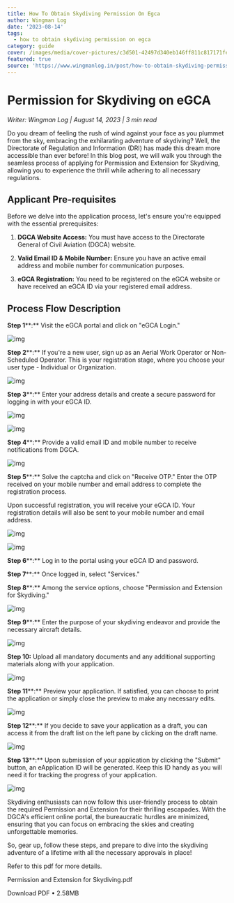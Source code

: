 ```yaml
---
title: How To Obtain Skydiving Permission On Egca
author: Wingman Log
date: '2023-08-14'
tags:
  - how to obtain skydiving permission on egca
category: guide
cover: /images/media/cover-pictures/c3d501-42497d340eb146ff811c817171fefae2-mv2-b8917749.png
featured: true
source: 'https://www.wingmanlog.in/post/how-to-obtain-skydiving-permission-on-egca'
---
```


# Permission for Skydiving on eGCA

*Writer: Wingman Log | August 14, 2023 | 3 min read*

Do you dream of feeling the rush of wind against your face as you plummet from the sky, embracing the exhilarating adventure of skydiving? Well, the Directorate of Regulation and Information (DRI) has made this dream more accessible than ever before! In this blog post, we will walk you through the seamless process of applying for Permission and Extension for Skydiving, allowing you to experience the thrill while adhering to all necessary regulations.

## Applicant Pre-requisites

Before we delve into the application process, let's ensure you're equipped with the essential prerequisites:

1.  **DGCA Website Access:** You must have access to the Directorate General of Civil Aviation (DGCA) website.
    
2.  **Valid Email ID & Mobile Number:** Ensure you have an active email address and mobile number for communication purposes.
    
3.  **eGCA Registration:** You need to be registered on the eGCA website or have received an eGCA ID via your registered email address.

## Process Flow Description

**Step 1****:** Visit the eGCA portal and click on "eGCA Login."

![img](/images/media/blog-media/c3d501-4fdfd2c3119f442a95084b4c4181eb92-mv2-d3172a89.jpg)

**Step 2****:** If you're a new user, sign up as an Aerial Work Operator or Non-Scheduled Operator. This is your registration stage, where you choose your user type - Individual or Organization.

![img](/images/media/blog-media/c3d501-a44e0389a867455f8b83b1be4251644d-mv2-047bf3ff.jpg)

**Step 3****:** Enter your address details and create a secure password for logging in with your eGCA ID.

![img](/images/media/blog-media/c3d501-4f182aa88e514ca388c8752bbacdfb3e-mv2-73b53363.jpg)

![img](/images/media/blog-media/c3d501-9c9a2a18758e49789048766f38d80c5e-mv2-019604c6.jpg)

**Step 4****:** Provide a valid email ID and mobile number to receive notifications from DGCA.

![img](/images/media/blog-media/c3d501-2dbbf6b9e8b0462e9c509a96c35f2a9b-mv2-053336ef.jpg)

**Step 5****:** Solve the captcha and click on "Receive OTP." Enter the OTP received on your mobile number and email address to complete the registration process.

Upon successful registration, you will receive your eGCA ID. Your registration details will also be sent to your mobile number and email address.

![img](/images/media/blog-media/c3d501-1fefe2e761754ac7a8e7db200ce62163-mv2-b09624cc.jpg)

![img](/images/media/blog-media/c3d501-c4405e2641e1485fbd986907cb47bcb9-mv2-63bc3f07.jpg)

**Step 6****:** Log in to the portal using your eGCA ID and password.

**Step 7****:** Once logged in, select "Services."

**Step 8****:** Among the service options, choose "Permission and Extension for Skydiving."

![img](/images/media/blog-media/c3d501-a493e83e8cb74e43a2437c9e13fd2842-mv2-85ef9dd5.jpg)

**Step 9****:** Enter the purpose of your skydiving endeavor and provide the necessary aircraft details.

![img](/images/media/blog-media/c3d501-714cbb854e4740da8daab44f4a61d23b-mv2-3d0ea88b.jpg)

**Step 10:** Upload all mandatory documents and any additional supporting materials along with your application.

![img](/images/media/blog-media/c3d501-56cec55d0ca148e490ef95e2a3e40fdc-mv2-24029d07.jpg)

**Step 11****:** Preview your application. If satisfied, you can choose to print the application or simply close the preview to make any necessary edits.

![img](/images/media/blog-media/c3d501-4a03936923c64a649bd3494846d1706f-mv2-646add96.jpg)

**Step 12****:** If you decide to save your application as a draft, you can access it from the draft list on the left pane by clicking on the draft name.

![img](/images/media/blog-media/c3d501-88de95ea2dc447948c904541a6baf398-mv2-fc15f444.jpg)

**Step 13****:** Upon submission of your application by clicking the "Submit" button, an eApplication ID will be generated. Keep this ID handy as you will need it for tracking the progress of your application.

![img](/images/media/blog-media/c3d501-2b0eee735f7d4281a2a29780ea8e25d2-mv2-a17603d0.jpg)

Skydiving enthusiasts can now follow this user-friendly process to obtain the required Permission and Extension for their thrilling escapades. With the DGCA's efficient online portal, the bureaucratic hurdles are minimized, ensuring that you can focus on embracing the skies and creating unforgettable memories.

So, gear up, follow these steps, and prepare to dive into the skydiving adventure of a lifetime with all the necessary approvals in place!

Refer to this pdf for more details.

Permission and Extension for Skydiving.pdf

Download PDF • 2.58MB
